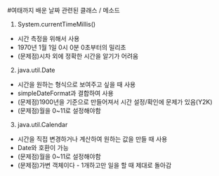 #여태까지 배운 날짜 관련된 클래스 / 메소드  

1. System.currentTimeMillis()
- 시간 측정을 위해서 사용
- 1970년 1월 1일 0시 0분 0초부터의 밀리초
- (문제점)시차 외에 정확한 시간을 알기가 어려움

2. java.util.Date
- 시간을 원하는 형식으로 보여주고 싶을 때 사용
- simpleDateFormat과 결합하여 사용
- (문제점)1900년을 기준으로 만들어져서 시간 설정/확인에 문제가 있음(Y2K)
- (문제점)월을 0~11로 설정해야함

3. java.util.Calendar
- 시간을 직접 변경하거나 계산하여 원하는 값을 만들 때 사용
- Date와 호환이 가능
- (문제점)월을 0~11로 설정해야함
- (문제점)가변 객체이다 - 1개하고만 일을 할 때 제대로 돌아감